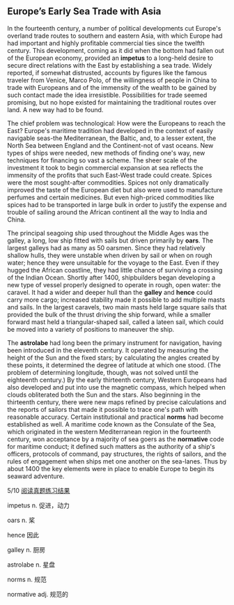 ## Europe’s Early Sea Trade with Asia

In the fourteenth century, a number of political developments cut Europe's overland trade routes to southern and eastern Asia, with which Europe had had important and highly profitable commercial ties since the twelfth century. This development, coming as it did when the bottom had fallen out of the European economy, provided an **impetus** to a long-held desire to secure direct relations with the East by establishing a sea trade. Widely reported, if somewhat distrusted, accounts by figures like the famous traveler from Venice, Marco Polo, of the willingness of people in China to trade with Europeans and of the immensity of the wealth to be gained by such contact made the idea irresistible. Possibilities for trade seemed promising, but no hope existed for maintaining the traditional routes over land. A new way had to be found.

The chief problem was technological: How were the Europeans to reach the East? Europe's maritime tradition had developed in the context of easily navigable seas-the Mediterranean, the Baltic, and, to a lesser extent, the North Sea between England and the Continent-not of vast oceans. New types of ships were needed, new methods of finding one's way, new techniques for financing so vast a scheme. The sheer scale of the investment it took to begin commercial expansion at sea reflects the immensity of the profits that such East-West trade could create. Spices were the most sought-after commodities. Spices not only dramatically improved the taste of the European diet but also were used to manufacture perfumes and certain medicines. But even high-priced commodities like spices had to be transported in large bulk in order to justify the expense and trouble of sailing around the African continent all the way to India and China.

The principal seagoing ship used throughout the Middle Ages was the galley, a long, low ship fitted with sails but driven primarily by **oars**. The largest galleys had as many as 50 oarsmen. Since they had relatively shallow hulls, they were unstable when driven by sail or when on rough water; hence they were unsuitable for the voyage to the East. Even if they hugged the African coastline, they had little chance of surviving a crossing of the Indian Ocean. Shortly after 1400, shipbuilders began developing a new type of vessel properly designed to operate in rough, open water: the caravel. It had a wider and deeper hull than the **galley** and **hence** could carry more cargo; increased stability made it possible to add multiple masts and sails. In the largest caravels, two main masts held large square sails that provided the bulk of the thrust driving the ship forward, while a smaller forward mast held a triangular-shaped sail, called a lateen sail, which could be moved into a variety of positions to maneuver the ship.

The **astrolabe** had long been the primary instrument for navigation, having been introduced in the eleventh century. It operated by measuring the height of the Sun and the fixed stars; by calculating the angles created by these points, it determined the degree of latitude at which one stood. (The problem of determining longitude, though, was not solved until the eighteenth century.) By the early thirteenth century, Western Europeans had also developed and put into use the magnetic compass, which helped when clouds obliterated both the Sun and the stars. Also beginning in the thirteenth century, there were new maps refined by precise calculations and the reports of sailors that made it possible to trace one's path with reasonable accuracy. Certain institutional and practical **norms** had become established as well. A maritime code known as the Consulate of the Sea, which originated in the western Mediterranean region in the fourteenth century, won acceptance by a majority of sea goers as the **normative** code for maritime conduct; it defined such matters as the authority of a ship's officers, protocols of command, pay structures, the rights of sailors, and the rules of engagement when ships met one another on the sea-lanes. Thus by about 1400 the key elements were in place to enable Europe to begin its seaward adventure.

5/10 [阅读真题练习结果](https://toefl.kmf.com/reading/resultsum/165888966187928889)

impetus                   n. 促进，动力

oars                            n. 桨

hence                          因此

galley                            n. 厨房

astrolabe                       n. 星盘

norms                           n. 规范

normative                      adj. 规范的

